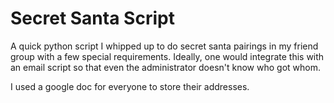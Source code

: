 # Secret Santa Script

A quick python script I whipped up to do secret santa pairings in my friend group with a few special requirements. Ideally, one would integrate this with an email script so that even the administrator doesn't know who got whom. 

I used a google doc for everyone to store their addresses. 
